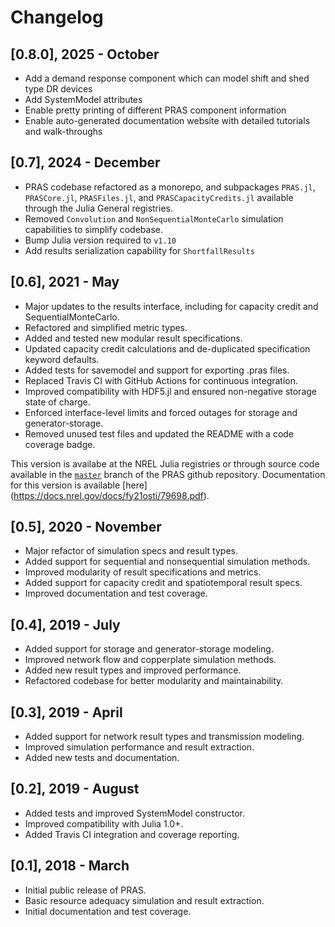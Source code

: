 # Changelog

## [0.8.0], 2025 - October

- Add a demand response component which can model shift and shed type DR devices
- Add SystemModel attributes
- Enable pretty printing of different PRAS component information
- Enable auto-generated documentation website with detailed tutorials and walk-throughs


## [0.7], 2024 - December
- PRAS codebase refactored as a monorepo, and subpackages `PRAS.jl`, `PRASCore.jl`, `PRASFiles.jl`, and `PRASCapacityCredits.jl` available through the Julia General registries.
- Removed `Convolution` and `NonSequentialMonteCarlo` simulation capabilities to simplify codebase.
- Bump Julia version required to `v1.10` 
- Add results serialization capability for `ShortfallResults`

## [0.6], 2021 - May
- Major updates to the results interface, including for capacity credit and SequentialMonteCarlo.
- Refactored and simplified metric types.
- Added and tested new modular result specifications.
- Updated capacity credit calculations and de-duplicated specification keyword defaults.
- Added tests for savemodel and support for exporting .pras files.
- Replaced Travis CI with GitHub Actions for continuous integration.
- Improved compatibility with HDF5.jl and ensured non-negative storage state of charge.
- Enforced interface-level limits and forced outages for storage and generator-storage.
- Removed unused test files and updated the README with a code coverage badge.

This version is availabe at the NREL Julia registries or through source code available 
in the [`master`](https://github.com/NREL/PRAS/tree/master) branch of the PRAS github 
repository. Documentation for this version is available [here]
(https://docs.nrel.gov/docs/fy21osti/79698.pdf).


## [0.5], 2020 - November
- Major refactor of simulation specs and result types.
- Added support for sequential and nonsequential simulation methods.
- Improved modularity of result specifications and metrics.
- Added support for capacity credit and spatiotemporal result specs.
- Improved documentation and test coverage.

## [0.4], 2019 - July
- Added support for storage and generator-storage modeling.
- Improved network flow and copperplate simulation methods.
- Added new result types and improved performance.
- Refactored codebase for better modularity and maintainability.

## [0.3], 2019 - April
- Added support for network result types and transmission modeling.
- Improved simulation performance and result extraction.
- Added new tests and documentation.

## [0.2], 2019 - August
- Added tests and improved SystemModel constructor.
- Improved compatibility with Julia 1.0+.
- Added Travis CI integration and coverage reporting.

## [0.1], 2018 - March
- Initial public release of PRAS.
- Basic resource adequacy simulation and result extraction.
- Initial documentation and test coverage.
